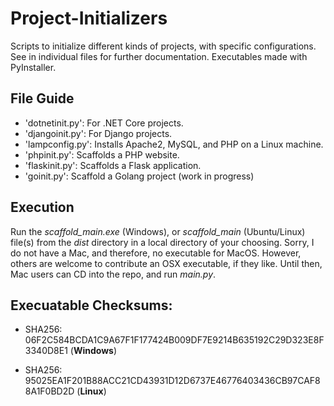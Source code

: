 # Project-Initializers

Scripts to initialize different kinds of projects, with specific configurations. See in individual files for further documentation. Executables made with PyInstaller.

## File Guide 

* 'dotnetinit.py': For .NET Core projects.
* 'djangoinit.py': For Django projects.
* 'lampconfig.py': Installs Apache2, MySQL, and PHP on a Linux machine.
* 'phpinit.py': Scaffolds a PHP website.
* 'flaskinit.py': Scaffolds a Flask application.
* 'goinit.py': Scaffold a Golang project (work in progress)

## Execution

Run the *scaffold_main.exe* (Windows), or *scaffold_main* (Ubuntu/Linux) file(s) from the *dist* directory in a local directory of your choosing. Sorry, I do not have a Mac, and therefore, no executable for MacOS. However, others are welcome to contribute an OSX executable, if they like. Until then, Mac users can CD into the repo, and run *main.py*. 

## Execuatable Checksums:

* SHA256: 06F2C584BCDA1C9A67F1F177424B009DF7E9214B635192C29D323E8F3340D8E1
 (**Windows**)

* SHA256: 95025EA1F201B88ACC21CD43931D12D6737E46776403436CB97CAF88A1F0BD2D
 (**Linux**)

